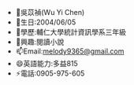 - 👋吳苡禎(Wu Yi Chen)
- 👀生日:2004/06/05
- 🌱學歷:輔仁大學統計資訊學系三年級
- 💞️興趣:閱讀小說
- 📫Email:melody9365@gmail.com
- 😄英語能力:多益815
- ⚡電話:0905-975-605

<!---
Ivy6565/Ivy6565 is a ✨ special ✨ repository because its `README.md` (this file) appears on your GitHub profile.
You can click the Preview link to take a look at your changes.
--->





